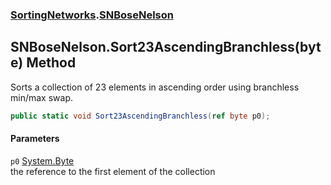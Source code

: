 ### [SortingNetworks](SortingNetworks.md 'SortingNetworks').[SNBoseNelson](SortingNetworks_SNBoseNelson.md 'SortingNetworks.SNBoseNelson')
## SNBoseNelson.Sort23AscendingBranchless(byte) Method
Sorts a collection of 23 elements in ascending order using branchless min/max swap.  
```csharp
public static void Sort23AscendingBranchless(ref byte p0);
```
#### Parameters
<a name='SortingNetworks_SNBoseNelson_Sort23AscendingBranchless(byte)_p0'></a>
`p0` [System.Byte](https://docs.microsoft.com/en-us/dotnet/api/System.Byte 'System.Byte')  
the reference to the first element of the collection
  
